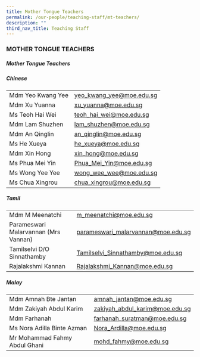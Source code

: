 ```yaml
---
title: Mother Tongue Teachers
permalink: /our-people/teaching-staff/mt-teachers/
description: ""
third_nav_title: Teaching Staff
---
```

### MOTHER TONGUE TEACHERS

##### Mother Tongue Teachers

##### Chinese

|  	|  	|
|---	|---	|
| Mdm Yeo Kwang Yee 	| [yeo\_kwang\_yee@moe.edu.sg](mailto:yeo_kwang_yee@moe.edu.sg) 	|
| Mdm Xu Yuanna 	| [xu\_yuanna@moe.edu.sg](mailto:xu_yuanna@moe.edu.sg)	|
| Ms Teoh Hai Wei  	| [teoh\_hai\_wei@moe.edu.sg](mailto:teoh_hai_wei@moe.edu.sg)	|
| Mdm Lam Shuzhen 	| [lam\_shuzhen@moe.edu.sg](mailto:lam_shuzhen@moe.edu.sg) 	|
| Mdm An Qinglin 	| [an\_qinglin@moe.edu.sg](mailto:an_qinglin@moe.edu.sg)	|
| Ms He Xueya  	| [he\_xueya@moe.edu.sg](mailto:he_xueya@moe.edu.sg)|
| Mdm Xin Hong 	| [xin\_hong@moe.edu.sg](mailto:xin_hong@moe.edu.sg)	|
| Ms Phua Mei Yin 	| [Phua\_Mei\_Yin@moe.edu.sg](mailto:Phua_Mei_Yin@moe.edu.sg)	|
| Ms Wong Yee Yee 	| [wong\_wee\_wee@moe.edu.sg](mailto:wong_yee_yee@moe.gov.sg)	|
| Ms Chua Xingrou 	| [chua\_xingrou@moe.edu.sg](mailto:chua_xingrou@moe.edu.sg)	|

##### Tamil

|  	|  	|
|---	|---	|
| Mdm M Meenatchi 	| [m\_meenatchi@moe.edu.sg](mailto:m_meenatchi@moe.edu.sg) 	|
| Parameswari Malarvannan (Mrs Vannan) 	| [parameswari\_malarvannan@moe.edu.sg](mailto:parameswari_malarvannan@moe.edu.sg)	|
| Tamilselvi D/O Sinnathamby 	| [Tamilselvi\_Sinnathamby@moe.edu.sg](mailto:Tamilselvi_Sinnathamby@moe.edu.sg)	|
| Rajalakshmi Kannan 	| [Rajalakshmi\_Kannan@moe.edu.sg](mailto:Rajalakshmi_Kannan@moe.edu.sg)	|


##### Malay

|  	|  	|
|---	|---	|
| Mdm Amnah Bte Jantan 	| [amnah\_jantan@moe.edu.sg](mailto:amnah_jantan@moe.edu.sg) 	  	|
| Mdm Zakiyah Abdul Karim 	| [zakiyah\_abdul\_karim@moe.edu.sg](mailto:zakiyah_abdul_karim@moe.edu.sg) 	|
| Mdm Farhanah 	| [farhanah\_suratman@moe.edu.sg](mailto:farhanah_suratman@moe.edu.sg) 	|
| Ms Nora Adilla Binte Azman 	| [Nora\_Ardilla@moe.edu.sg](mailto:Nora_Ardilla_Azman@moe.edu.sg)	|
| Mr Mohammad Fahmy Abdul Ghani 	|[mohd\_fahmy@moe.edu.sg](mailto:Mohammad_Fahmy@moe.edu.sg) 	|